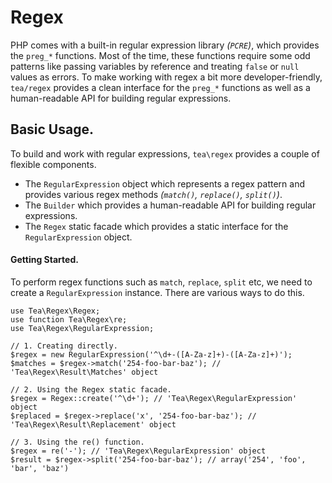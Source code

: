 # Regex

PHP comes with a built-in regular expression library *(`PCRE`)*, which provides the `preg_*` functions. Most of the time, these functions require some odd patterns like passing variables by reference and treating `false` or `null` values as errors. To make working with regex a bit more developer-friendly, `tea/regex` provides a clean interface for the `preg_*` functions as well as a human-readable API for building regular expressions.

## Basic Usage.

To build and work with regular expressions, `tea\regex` provides a couple of flexible components.

 - The `RegularExpression` object which represents a regex pattern and provides various regex methods *(`match()`, `replace()`, `split()`)*.
 - The `Builder` which provides a human-readable API for building regular expressions.
 - The `Regex` static facade which provides a static interface for the `RegularExpression` object.

#### Getting Started.

To perform regex functions such as `match`, `replace`, `split` etc, we need to create a `RegularExpression` instance. There are various ways to do this.

	use Tea\Regex\Regex;
	use function Tea\Regex\re;
	use Tea\Regex\RegularExpression;

	// 1. Creating directly.
	$regex = new RegularExpression('^\d+-([A-Za-z]+)-([A-Za-z]+)');
	$matches = $regex->match('254-foo-bar-baz'); // 'Tea\Regex\Result\Matches' object

	// 2. Using the Regex static facade.
	$regex = Regex::create('^\d+'); // 'Tea\Regex\RegularExpression' object
	$replaced = $regex->replace('x', '254-foo-bar-baz'); // 'Tea\Regex\Result\Replacement' object

	// 3. Using the re() function.
	$regex = re('-'); // 'Tea\Regex\RegularExpression' object
	$result = $regex->split('254-foo-bar-baz'); // array('254', 'foo', 'bar', 'baz')

